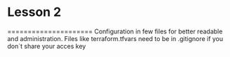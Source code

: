 # Lesson 2
=====================
Configuration in few files for better readable and administration.
Files like terraform.tfvars need to be in .gitignore if you don`t share your acces key
